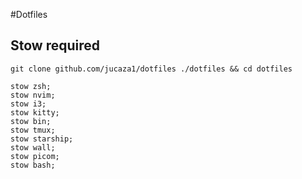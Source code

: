 #Dotfiles

## Stow required
```
git clone github.com/jucaza1/dotfiles ./dotfiles && cd dotfiles
```

```
stow zsh;
stow nvim;
stow i3;
stow kitty;
stow bin;
stow tmux;
stow starship;
stow wall;
stow picom;
stow bash;
```

